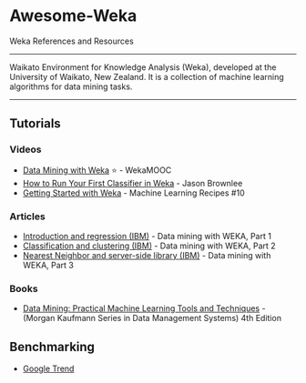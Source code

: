 # Awesome-Weka
Weka References and Resources

-----
Waikato Environment for Knowledge Analysis (Weka), developed at the University of Waikato, New Zealand. It is a collection of machine learning algorithms for data mining tasks.

-----

## Tutorials

### Videos
* [Data Mining with Weka](https://www.youtube.com/channel/UCXYXSGq6Oz21b43hpW2DCvw) :star: - WekaMOOC
* [How to Run Your First Classifier in Weka](https://machinelearningmastery.com/how-to-run-your-first-classifier-in-weka/) - Jason Brownlee
* [Getting Started with Weka](https://www.youtube.com/watch?v=TF1yh5PKaqI) - Machine Learning Recipes #10

### Articles
* [Introduction and regression (IBM)](https://developer.ibm.com/articles/os-weka1/) - Data mining with WEKA, Part 1
* [Classification and clustering (IBM)](https://developer.ibm.com/articles/os-weka2/) - Data mining with WEKA, Part 2
* [Nearest Neighbor and server-side library (IBM)](https://www.ibm.com/developerworks/library/os-weka3/index.html) - Data mining with WEKA, Part 3

### Books
* [Data Mining: Practical Machine Learning Tools and Techniques](https://www.amazon.com/Data-Mining-Practical-Techniques-Management/dp/0128042915/) - (Morgan Kaufmann Series in Data Management Systems) 4th Edition

## Benchmarking
* [Google Trend](https://trends.google.com/trends/explore?date=all&q=%2Fm%2F0b2358,%2Fm%2F0d2n_m,KNIME,Azure%20ML%2BAzure%20Machine%20Learning)


